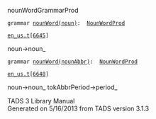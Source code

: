<span class="title">nounWord</span><span class="type">GrammarProd</span>

`grammar `<span class="classExtLink">[`nounWord(noun)`](../object/nounWord(noun).html)</span>` :   `[`NounWordProd`](../object/NounWordProd.html)

[`en_us.t`](../file/en_us.t.html)`[`[`6645`](../source/en_us.t.html#6645)`]`

<div class="gramrule">

noun-\>noun\_

</div>

`grammar `<span class="classExtLink">[`nounWord(nounAbbr)`](../object/nounWord(nounAbbr).html)</span>` :   `[`NounWordProd`](../object/NounWordProd.html)

[`en_us.t`](../file/en_us.t.html)`[`[`6648`](../source/en_us.t.html#6648)`]`

<div class="gramrule">

noun-\>noun\_ tokAbbrPeriod-\>period\_  

</div>

<div class="ftr">

TADS 3 Library Manual  
Generated on 5/16/2013 from TADS version 3.1.3

</div>
